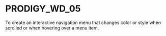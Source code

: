 # PRODIGY_WD_05
To create an interactive navigation menu that changes color or style when scrolled or when hovering over a menu item.
